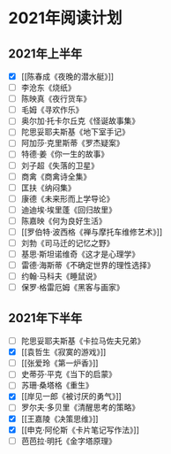 # 2021年阅读计划


## 2021年上半年

- [x] [[陈春成《夜晚的潜水艇》]]
- [ ] 李沧东《烧纸》
- [ ] 陈映真《夜行货车》
- [ ] 毛姆《寻欢作乐》
- [ ] 奥尔加·托卡尔丘克《怪诞故事集》
- [ ] 陀思妥耶夫斯基《地下室手记》
- [ ] 阿加莎·克里斯蒂《罗杰疑案》
- [ ] 特德·姜《你一生的故事》
- [ ] 刘子超《失落的卫星》
- [ ] 商禽《商禽诗全集》
- [ ] 匡扶《纳闷集》
- [ ] 康德《未来形而上学导论》
- [ ] 迪迪埃·埃里蓬《回归故里》
- [ ] 陈嘉映《何为良好生活》
- [ ] [[罗伯特·波西格《禅与摩托车维修艺术》]]
- [ ] 刘勃《司马迁的记忆之野》
- [ ] 基思·斯坦诺维奇《这才是心理学》
- [ ] 雷德·海斯蒂《不确定世界的理性选择》
- [ ] 约翰·马科夫《睡鼠说》
- [ ] 保罗·格雷厄姆《黑客与画家》

## 2021年下半年

- [ ] 陀思妥耶夫斯基《卡拉马佐夫兄弟》
- [x] [[袁哲生《寂寞的游戏》]]
- [ ] [[张爱玲《第一炉香》]]
- [ ] 史蒂芬·平克《当下的启蒙》
- [ ] 苏珊·桑塔格《重生》
- [x] [[岸见一郎《被讨厌的勇气》]]
- [ ] 罗尔夫·多贝里《清醒思考的策略》
- [x] [[王嘉陵《决策思维》]]
- [x] [[申克·阿伦斯《卡片笔记写作法》]]
- [ ] 芭芭拉·明托《金字塔原理》
